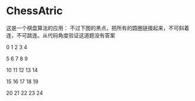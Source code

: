 # ChessAtric
这是一个棋盘算法的应用：
不过下图的黑点，把所有的圆圈链接起来，不可斜着连，不可跳连。从代码角度验证这道题没有答案



  0      1      2     3      4 

  5      6      7     8      9 

  10    11     12    13     14 

  15    16     17    18     19

  20    21     22    23     24 

